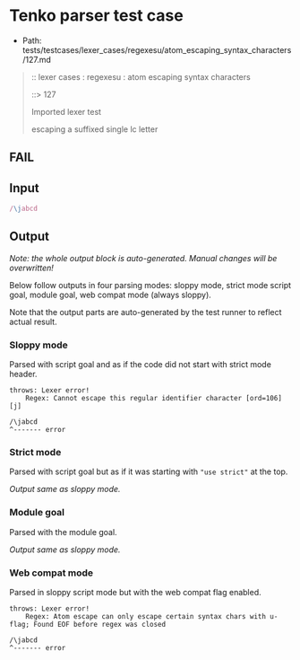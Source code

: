 # Tenko parser test case

- Path: tests/testcases/lexer_cases/regexesu/atom_escaping_syntax_characters/127.md

> :: lexer cases : regexesu : atom escaping syntax characters
>
> ::> 127
>
> Imported lexer test
>
> escaping a suffixed single lc letter

## FAIL

## Input

`````js
/\jabcd
`````

## Output

_Note: the whole output block is auto-generated. Manual changes will be overwritten!_

Below follow outputs in four parsing modes: sloppy mode, strict mode script goal, module goal, web compat mode (always sloppy).

Note that the output parts are auto-generated by the test runner to reflect actual result.

### Sloppy mode

Parsed with script goal and as if the code did not start with strict mode header.

`````
throws: Lexer error!
    Regex: Cannot escape this regular identifier character [ord=106][j]

/\jabcd
^------- error
`````

### Strict mode

Parsed with script goal but as if it was starting with `"use strict"` at the top.

_Output same as sloppy mode._

### Module goal

Parsed with the module goal.

_Output same as sloppy mode._

### Web compat mode

Parsed in sloppy script mode but with the web compat flag enabled.

`````
throws: Lexer error!
    Regex: Atom escape can only escape certain syntax chars with u-flag; Found EOF before regex was closed

/\jabcd
^------- error
`````

